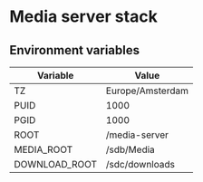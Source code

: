 # Media server stack

## Environment variables

| Variable      | Value            |
| ------------- | ---------------- |
| TZ            | Europe/Amsterdam |
| PUID          | 1000             |
| PGID          | 1000             |
| ROOT          | /media-server    |
| MEDIA_ROOT    | /sdb/Media       |
| DOWNLOAD_ROOT | /sdc/downloads   |